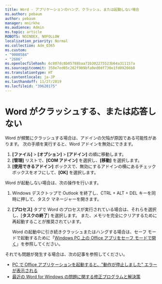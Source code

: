 ```yaml
---
title: Word - アプリケーションのハング、クラッシュ、または起動しない場合
ms.author: pebaum
author: pebaum
manager: mnirkhe
ms.audience: Admin
ms.topic: article
ROBOTS: NOINDEX, NOFOLLOW
localization_priority: Normal
ms.collection: Adm_O365
ms.custom:
- "9000584"
- "2686"
ms.openlocfilehash: 6c807dc8b05788baa71b302275523b64a311157a
ms.sourcegitcommit: 358e7ed05c262f909bfa9ed0df730e1fd89266b8
ms.translationtype: HT
ms.contentlocale: ja-JP
ms.lasthandoff: 11/27/2019
ms.locfileid: "39628175"
---
```

# <a name="word-crashes-or-doesnt-respond"></a>Word がクラッシュする、または応答しない

Word が頻繁にクラッシュする場合は、アドインの欠陥が原因である可能性があります。 次の手順を実行すると、Word アドインを無効にできます。

1. **[ファイル]** > **[オプション]** > **[アドイン]** の順に移動します。
2. **[管理]** リストで、**[COM アドイン]** を選択し、**[移動]** を選択します。
3. **[使用できるアドイン]** ボックスで、無効にするアドインの横にあるチェック ボックスをオフにして、**[OK]** を選択します。

Word が起動しない場合は、次の操作を行います。

1.   Windows デスクトップで Outlook を終了し、CTRL + ALT + DEL キーを同時に押して、タスク マネージャーを開きます。 
2. **[プロセス]** タブで Word のプロセスが実行されている場合は、それらを選択し、[**タスクの終了**] を選択します。 また、メモリを完全にクリアするために再起動することが推奨されています。

    Word の起動中に引き続きクラッシュまたはハングする場合は、セーフ モードで起動するために「[Windows PC 上の Office アプリをセーフ モードで開く](https://support.office.com/article/Open-Office-apps-in-safe-mode-on-a-Windows-PC-dedf944a-5f4b-4afb-a453-528af4f7ac72)」を参照してください。

それでも問題が発生する場合は、次の記事を参照してください。 
- [PC で Office アプリケーションを起動すると、"動作が停止しました" エラーが表示される](https://support.office.com/article/52bd7985-4e99-4a35-84c8-2d9b8301a2fa)
- [最近の Word for Windows の問題に関する修正プログラムと解決策](https://support.office.com/article/bf6bf17c-2807-4871-83ce-e337ae8f0b86)